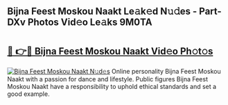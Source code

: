 ## Bijna Feest Moskou Naakt Le𝚊k𝚎d N𝚞𝚍es - Part-DXv Photos Vid𝚎o Le𝚊ks 9M0TA

# <h2><a href="http://fb58ddf.evod.top/?m=Bijna+Feest+Moskou+Naakt">🔗 👉🔴 Bijna Feest Moskou Naakt Vid𝚎o Ph𝚘t𝚘s</a></h2>

[![Bijna Feest Moskou Naakt N𝚞d𝚎s](https://i.imgur.com/8V9OHl7.gif)](http://fb58ddf.evod.top/?m=Bijna+Feest+Moskou+Naakt)
Online personality Bijna Feest Moskou Naakt with a passion for dance and lifestyle. Public figures Bijna Feest Moskou Naakt have a responsibility to uphold ethical standards and set a good example. 
